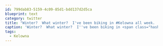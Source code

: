 ```yaml
---
id: 799dab83-5159-4c09-85d1-bdd137d2d5ca
blueprint: text
category: twitter
title: "Winter?  What winter?  I've been biking in #Kelowna all week.  I love living in the Okanagan!"
caption: 'Winter?  What winter?  I''ve been biking in <span class="hashtag hashtag_local">#<a href="http://tweettemp.darylchymko.ca/?tag=kelowna">Kelowna</a> all week.  I love living in the Okanagan!'
tags:
  - Kelowna
---
```

